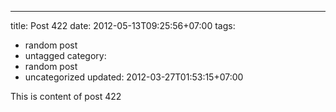 ---
title: Post 422
date: 2012-05-13T09:25:56+07:00
tags:
  - random post
  - untagged
category:
  - random post
  - uncategorized
updated: 2012-03-27T01:53:15+07:00

This is content of post 422